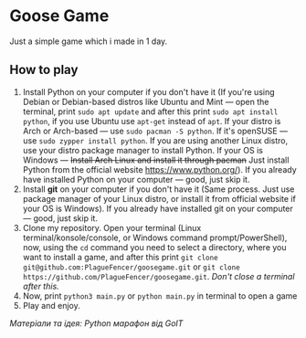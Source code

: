 # Goose Game
Just a simple game which i made in 1 day.

## How to play
1. Install Python on your computer if you don't have it (If you're using Debian or Debian-based distros like Ubuntu and Mint — open the terminal, print `sudo apt update` and after this print `sudo apt install python`, if you use Ubuntu use `apt-get` instead of `apt`. If your distro is Arch or Arch-based — use `sudo pacman -S python`. If it's openSUSE — use `sudo zypper install python`. If you are using another Linux distro, use your distro package manager to install Python. If your OS is Windows — ~~Install Arch Linux and install it through pacman~~ Just install Python from the official website https://www.python.org/). If you already have installed Python on your computer — good, just skip it.
2. Install **git** on your computer if you don't have it (Same process. Just use package manager of your Linux distro, or install it from official website if your OS is Windows). If you already have installed git on your computer — good, just skip it.
3. Clone my repository. Open your terminal (Linux terminal/konsole/console, or Windows command prompt/PowerShell), now, using the `cd` command you need to select a directory, where you want to install a game, and after this print `git clone git@github.com:PlagueFencer/goosegame.git` or `git clone https://github.com/PlagueFencer/goosegame.git`. *Don't close a terminal after this.*
4. Now, print `python3 main.py` or `python main.py` in terminal to open a game
5. Play and enjoy.



*Матеріали та ідея: Python марафон від GoIT*

